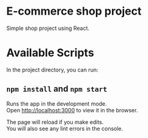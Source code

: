 # E-commerce shop project
Simple shop project using React.

# Available Scripts

In the project directory, you can run:

## `npm install` and `npm start`

Runs the app in the development mode.\
Open [http://localhost:3000](http://localhost:3000) to view it in the browser.

The page will reload if you make edits.\
You will also see any lint errors in the console.
